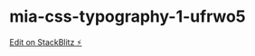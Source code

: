 # mia-css-typography-1-ufrwo5

[Edit on StackBlitz ⚡️](https://stackblitz.com/edit/mia-css-typography-1-ufrwo5)